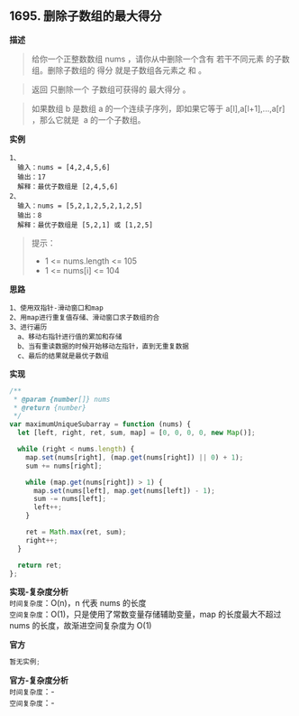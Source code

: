 ## 1695. 删除子数组的最大得分

**描述**

> 给你一个正整数数组 nums ，请你从中删除一个含有 若干不同元素 的子数组。删除子数组的 得分 就是子数组各元素之 和 。

> 返回 只删除一个 子数组可获得的 最大得分 。

> 如果数组 b 是数组 a 的一个连续子序列，即如果它等于 a[l],a[l+1],...,a[r] ，那么它就是  a 的一个子数组。

**实例**

```
1、
  输入：nums = [4,2,4,5,6]
  输出：17
  解释：最优子数组是 [2,4,5,6]
2、
  输入：nums = [5,2,1,2,5,2,1,2,5]
  输出：8
  解释：最优子数组是 [5,2,1] 或 [1,2,5]
```

> 提示：
>
> - 1 <= nums.length <= 105
> - 1 <= nums[i] <= 104

**思路**

```
1、使用双指针-滑动窗口和map
2、用map进行重复值存储、滑动窗口求子数组的合
3、进行遍历
  a、移动右指针进行值的累加和存储
  b、当有重读数据的时候开始移动左指针，直到无重复数据
  c、最后的结果就是最优子数组
```

**实现**

```js
/**
 * @param {number[]} nums
 * @return {number}
 */
var maximumUniqueSubarray = function (nums) {
  let [left, right, ret, sum, map] = [0, 0, 0, 0, new Map()];

  while (right < nums.length) {
    map.set(nums[right], (map.get(nums[right]) || 0) + 1);
    sum += nums[right];

    while (map.get(nums[right]) > 1) {
      map.set(nums[left], map.get(nums[left]) - 1);
      sum -= nums[left];
      left++;
    }

    ret = Math.max(ret, sum);
    right++;
  }

  return ret;
};
```

**实现-复杂度分析**  
`时间复杂度`：O(n)，n 代表 nums 的长度  
`空间复杂度`：O(1)，只是使用了常数变量存储辅助变量，map 的长度最大不超过 nums 的长度，故渐进空间复杂度为 O(1)

**官方**

```js
暂无实例;
```

**官方-复杂度分析**  
`时间复杂度`：-  
`空间复杂度`：-
